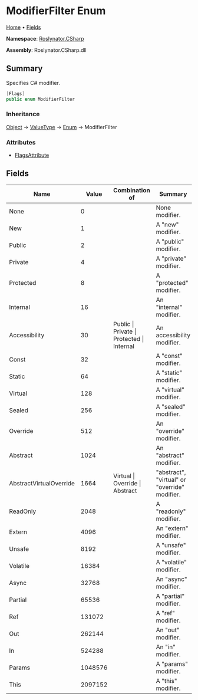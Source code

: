 # ModifierFilter Enum

[Home](../../../README.md) &#x2022; [Fields](#fields)

**Namespace**: [Roslynator.CSharp](../README.md)

**Assembly**: Roslynator\.CSharp\.dll

## Summary

Specifies C\# modifier\.

```csharp
[Flags]
public enum ModifierFilter
```

### Inheritance

[Object](https://docs.microsoft.com/en-us/dotnet/api/system.object) &#x2192; [ValueType](https://docs.microsoft.com/en-us/dotnet/api/system.valuetype) &#x2192; [Enum](https://docs.microsoft.com/en-us/dotnet/api/system.enum) &#x2192; ModifierFilter

### Attributes

* [FlagsAttribute](https://docs.microsoft.com/en-us/dotnet/api/system.flagsattribute)

## Fields

| Name | Value | Combination of | Summary |
| ---- | ----- | -------------- | ------- |
| None | 0 | | None modifier\. |
| New | 1 | | A "new" modifier\. |
| Public | 2 | | A "public" modifier\. |
| Private | 4 | | A "private" modifier\. |
| Protected | 8 | | A "protected" modifier\. |
| Internal | 16 | | An "internal" modifier\. |
| Accessibility | 30 | Public \| Private \| Protected \| Internal | An accessibility modifier\. |
| Const | 32 | | A "const" modifier\. |
| Static | 64 | | A "static" modifier\. |
| Virtual | 128 | | A "virtual" modifier\. |
| Sealed | 256 | | A "sealed" modifier\. |
| Override | 512 | | An "override" modifier\. |
| Abstract | 1024 | | An "abstract" modifier\. |
| AbstractVirtualOverride | 1664 | Virtual \| Override \| Abstract | "abstract", "virtual" or "override" modifier\. |
| ReadOnly | 2048 | | A "readonly" modifier\. |
| Extern | 4096 | | An "extern" modifier\. |
| Unsafe | 8192 | | A "unsafe" modifier\. |
| Volatile | 16384 | | A "volatile" modifier\. |
| Async | 32768 | | An "async" modifier\. |
| Partial | 65536 | | A "partial" modifier\. |
| Ref | 131072 | | A "ref" modifier\. |
| Out | 262144 | | An "out" modifier\. |
| In | 524288 | | An "in" modifier\. |
| Params | 1048576 | | A "params" modifier\. |
| This | 2097152 | | A "this" modifier\. |

